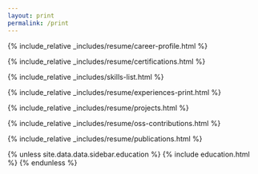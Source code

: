```yaml
---
layout: print
permalink: /print
---
```



{% include_relative _includes/resume/career-profile.html %}

{% include_relative _includes/resume/certifications.html %}

{% include_relative _includes/skills-list.html %}

{% include_relative _includes/resume/experiences-print.html %}

{% include_relative _includes/resume/projects.html %}

{% include_relative _includes/resume/oss-contributions.html %}

{% include_relative _includes/resume/publications.html %}

{% unless site.data.data.sidebar.education %}
  {% include education.html %}
{% endunless %}
